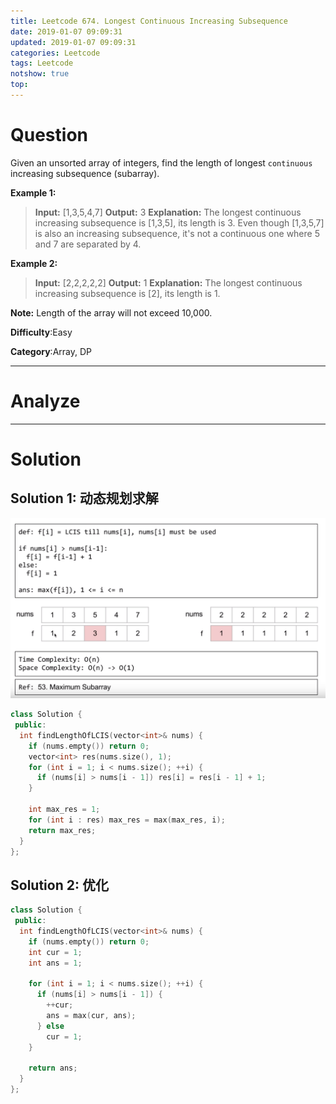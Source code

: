 ```yaml
---
title: Leetcode 674. Longest Continuous Increasing Subsequence
date: 2019-01-07 09:09:31
updated: 2019-01-07 09:09:31
categories: Leetcode
tags: Leetcode
notshow: true
top:
---
```


# Question

Given an unsorted array of integers, find the length of longest  `continuous`  increasing subsequence (subarray).

**Example 1:**  

> **Input:** [1,3,5,4,7]
> **Output:** 3
> **Explanation:** The longest continuous increasing subsequence is [1,3,5], its length is 3. Even though [1,3,5,7] is also an increasing subsequence, it's not a continuous one where 5 and 7 are separated by 4. 

**Example 2:**  

> **Input:** [2,2,2,2,2]
> **Output:** 1
> **Explanation:** The longest continuous increasing subsequence is [2], its length is 1. 

**Note:**  Length of the array will not exceed 10,000.

**Difficulty**:Easy

**Category**:Array, DP

<!-- more -->

------------

# Analyze

------------

# Solution

## Solution 1: 动态规划求解

![](/images/in-post/2019-01-07-Leetcode-674-Longest-Continuous-Increasing-Subsequence/2019-01-07-23-04-23.png)

```cpp
class Solution {
 public:
  int findLengthOfLCIS(vector<int>& nums) {
    if (nums.empty()) return 0;
    vector<int> res(nums.size(), 1);
    for (int i = 1; i < nums.size(); ++i) {
      if (nums[i] > nums[i - 1]) res[i] = res[i - 1] + 1;
    }

    int max_res = 1;
    for (int i : res) max_res = max(max_res, i);
    return max_res;
  }
};
```

## Solution 2: 优化

```cpp
class Solution {
 public:
  int findLengthOfLCIS(vector<int>& nums) {
    if (nums.empty()) return 0;
    int cur = 1;
    int ans = 1;

    for (int i = 1; i < nums.size(); ++i) {
      if (nums[i] > nums[i - 1]) {
        ++cur;
        ans = max(cur, ans);
      } else
        cur = 1;
    }

    return ans;
  }
};
```
